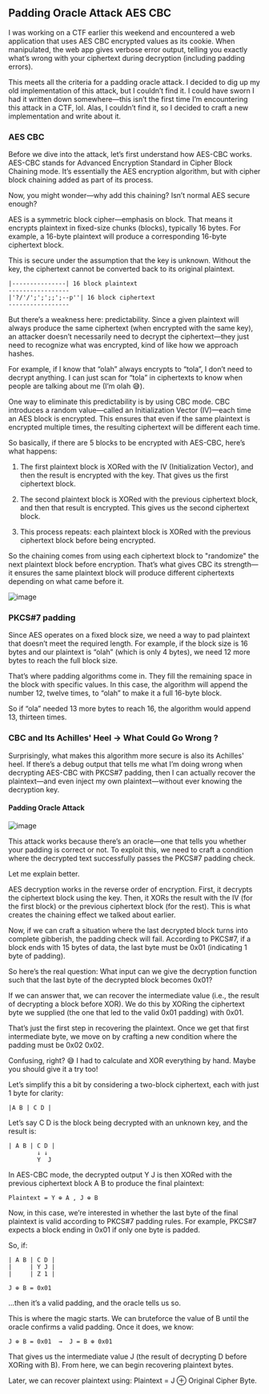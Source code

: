 ## Padding Oracle Attack AES CBC

I was working on a CTF earlier this weekend and encountered a web application that uses AES CBC encrypted values as its cookie. When manipulated, the web app gives verbose error output, telling you exactly what’s wrong with your ciphertext during decryption (including padding errors).

This meets all the criteria for a padding oracle attack. I decided to dig up my old implementation of this attack, but I couldn’t find it. I could have sworn I had it written down somewhere—this isn’t the first time I’m encountering this attack in a CTF, lol. Alas, I couldn’t find it, so I decided to craft a new implementation and write about it.

### AES CBC

Before we dive into the attack, let’s first understand how AES-CBC works. AES-CBC stands for Advanced Encryption Standard in Cipher Block Chaining mode. It’s essentially the AES encryption algorithm, but with cipher block chaining added as part of its process.

Now, you might wonder—why add this chaining? Isn’t normal AES secure enough?

AES is a symmetric block cipher—emphasis on block. That means it encrypts plaintext in fixed-size chunks (blocks), typically 16 bytes. For example, a 16-byte plaintext will produce a corresponding 16-byte ciphertext block.

This is secure under the assumption that the key is unknown. Without the key, the ciphertext cannot be converted back to its original plaintext.

```
|---------------| 16 block plaintext
-----------------
|'?/'/';';';;';--p''| 16 block ciphertext
-----------------
```
But there’s a weakness here: predictability. Since a given plaintext will always produce the same ciphertext (when encrypted with the same key), an attacker doesn’t necessarily need to decrypt the ciphertext—they just need to recognize what was encrypted, kind of like how we approach hashes.

For example, if I know that “olah” always encrypts to “tola”, I don’t need to decrypt anything. I can just scan for “tola” in ciphertexts to know when people are talking about me (I’m olah 😅).

One way to eliminate this predictability is by using CBC mode. CBC introduces a random value—called an Initialization Vector (IV)—each time an AES block is encrypted. This ensures that even if the same plaintext is encrypted multiple times, the resulting ciphertext will be different each time.

So basically, if there are 5 blocks to be encrypted with AES-CBC, here’s what happens:

1. The first plaintext block is XORed with the IV (Initialization Vector), and then the result is encrypted with the key. That gives us the first ciphertext block.

2. The second plaintext block is XORed with the previous ciphertext block, and then that result is encrypted. This gives us the second ciphertext block.

3. This process repeats: each plaintext block is XORed with the previous ciphertext block before being encrypted.

So the chaining comes from using each ciphertext block to "randomize" the next plaintext block before encryption. That’s what gives CBC its strength—it ensures the same plaintext block will produce different ciphertexts depending on what came before it.

![image](https://github.com/user-attachments/assets/1cb908e4-7938-443c-bcf1-eb1ef945170d)



### PKCS#7 padding
Since AES operates on a fixed block size, we need a way to pad plaintext that doesn’t meet the required length. For example, if the block size is 16 bytes and our plaintext is “olah” (which is only 4 bytes), we need 12 more bytes to reach the full block size.

That’s where padding algorithms come in. They fill the remaining space in the block with specific values. In this case, the algorithm will append the number 12, twelve times, to “olah” to make it a full 16-byte block.

So if “ola” needed 13 more bytes to reach 16, the algorithm would append 13, thirteen times.



### CBC and Its Achilles' Heel -> What Could Go Wrong ?

Surprisingly, what makes this algorithm more secure is also its Achilles' heel. If there’s a debug output that tells me what I’m doing wrong when decrypting AES-CBC with PKCS#7 padding, then I can actually recover the plaintext—and even inject my own plaintext—without ever knowing the decryption key.


#### Padding Oracle Attack

![image](https://github.com/user-attachments/assets/708634f9-0d28-4bb9-913a-21365cdbb685)

This attack works because there’s an oracle—one that tells you whether your padding is correct or not. To exploit this, we need to craft a condition where the decrypted text successfully passes the PKCS#7 padding check.

Let me explain better.

AES decryption works in the reverse order of encryption. First, it decrypts the ciphertext block using the key. Then, it XORs the result with the IV (for the first block) or the previous ciphertext block (for the rest). This is what creates the chaining effect we talked about earlier.

Now, if we can craft a situation where the last decrypted block turns into complete gibberish, the padding check will fail. According to PKCS#7, if a block ends with 15 bytes of data, the last byte must be 0x01 (indicating 1 byte of padding).

So here’s the real question: What input can we give the decryption function such that the last byte of the decrypted block becomes 0x01?

If we can answer that, we can recover the intermediate value (i.e., the result of decrypting a block before XOR). We do this by XORing the ciphertext byte we supplied (the one that led to the valid 0x01 padding) with 0x01.

That’s just the first step in recovering the plaintext. Once we get that first intermediate byte, we move on by crafting a new condition where the padding must be 0x02 0x02.

Confusing, right? 😅
I had to calculate and XOR everything by hand. Maybe you should give it a try too!


Let’s simplify this a bit by considering a two-block ciphertext, each with just 1 byte for clarity:
```
|A B | C D |
```
Let’s say C D is the block being decrypted with an unknown key, and the result is:

```
| A B | C D |
        ↓ ↓
        Y  J
```
In AES-CBC mode, the decrypted output Y J is then XORed with the previous ciphertext block A B to produce the final plaintext:

```
Plaintext = Y ⊕ A , J ⊕ B
```
Now, in this case, we’re interested in whether the last byte of the final plaintext is valid according to PKCS#7 padding rules. For example, PKCS#7 expects a block ending in 0x01 if only one byte is padded.

So, if:

```
| A B | C D |
|     | Y J | 
|     | Z 1 |
```
```
J ⊕ B = 0x01
```
...then it’s a valid padding, and the oracle tells us so.

This is where the magic starts. We can bruteforce the value of B until the oracle confirms a valid padding. Once it does, we know:

```
J ⊕ B = 0x01  →  J = B ⊕ 0x01

```

That gives us the intermediate value J (the result of decrypting D before XORing with B). From here, we can begin recovering plaintext bytes.

Later, we can recover plaintext using: Plaintext = J ⊕ Original Cipher Byte.





